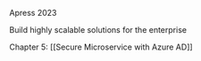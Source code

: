 Apress
2023

Build highly scalable solutions for the enterprise

Chapter 5: [[Secure Microservice with Azure AD]]
